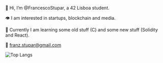 👋 Hi, I’m @FrancescoStupar, a 42 Lisboa student.

👁 I am interested in startups, blockchain and media.

🧐 Currently I am learning some old stuff (C) and some new stuff (Solidity and React).

📧 franz.stupar@gmail.com



![Top Langs](https://github-readme-stats.vercel.app/api/top-langs/?username=FrancescoStupar&theme=tokyonight)

<!---
FrancescoStupar/FrancescoStupar is a ✨ special ✨ repository because its `README.md` (this file) appears on your GitHub profile.
You can click the Preview link to take a look at your changes.
--->
